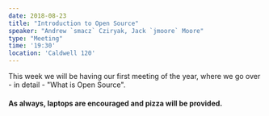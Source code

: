 ```yaml
---
date: 2018-08-23
title: "Introduction to Open Source"
speaker: "Andrew `smacz` Cziryak, Jack `jmoore` Moore"
type: "Meeting"
time: '19:30'
location: 'Caldwell 120'
---
```


This week we will be having our first meeting of the year, where we go over - in detail - "What is Open Source".

#### As always, laptops are encouraged and pizza will be provided.

